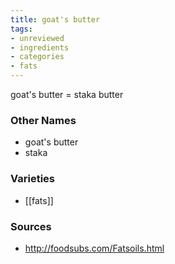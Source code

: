 ```yaml
---
title: goat's butter
tags:
- unreviewed
- ingredients
- categories
- fats
---
```

goat's butter = staka butter

### Other Names

* goat's butter
* staka

### Varieties

* [[fats]]

### Sources
* http://foodsubs.com/Fatsoils.html
